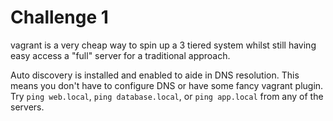 # Challenge 1
vagrant is a very cheap way to spin up a 3 tiered system whilst still having easy access a "full" server for a traditional approach.

Auto discovery is installed and enabled to aide in DNS resolution. This means you don't have to configure DNS or have some fancy vagrant plugin. Try `ping web.local`, `ping database.local`, or `ping app.local` from any of the servers.
